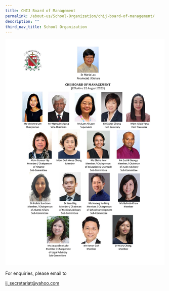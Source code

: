 ```yaml
---
title: CHIJ Board of Management
permalink: /about-us/School-Organization/chij-board-of-management/
description: ""
third_nav_title: School Organization
---
```

![](/images/ijbom23a.jpg)

For enquiries, please email to

[ij\_secretariat@yahoo.com](mailto:ij_secretariat@yahoo.com)
